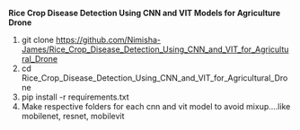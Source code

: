 **Rice Crop Disease Detection Using CNN and VIT Models for Agriculture Drone**


1. git clone https://github.com/Nimisha-James/Rice_Crop_Disease_Detection_Using_CNN_and_VIT_for_Agricultural_Drone 
2. cd Rice_Crop_Disease_Detection_Using_CNN_and_VIT_for_Agricultural_Drone
3. pip install -r requirements.txt
4. Make respective folders for each cnn and vit model to avoid mixup....like mobilenet, resnet, mobilevit

